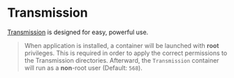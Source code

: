 # Transmission

[Transmission](https://transmissionbt.com/) is designed for easy, powerful use.

> When application is installed, a container will be launched with **root** privileges.
> This is required in order to apply the correct permissions to the Transmission directories.
> Afterward, the `Transmission` container will run as a **non**-root user (Default: `568`).
